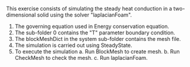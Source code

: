 This exercise consists of simulating the steady heat conduction in a two-dimensional solid using the solver "laplacianFoam".

1. The governing equation used in Energy conservation equation.
2. The sub-folder 0 contains the "T" parameter boundary condition.
3. The blockMeshDict in the system sub-folder contains the mesh file.
4. The simulation is carried out using SteadyState.
5. To execute the simulation
	a. Run BlockMesh to create mesh.
	b. Run CheckMesh to check the mesh.
	c. Run laplacianFoam.
